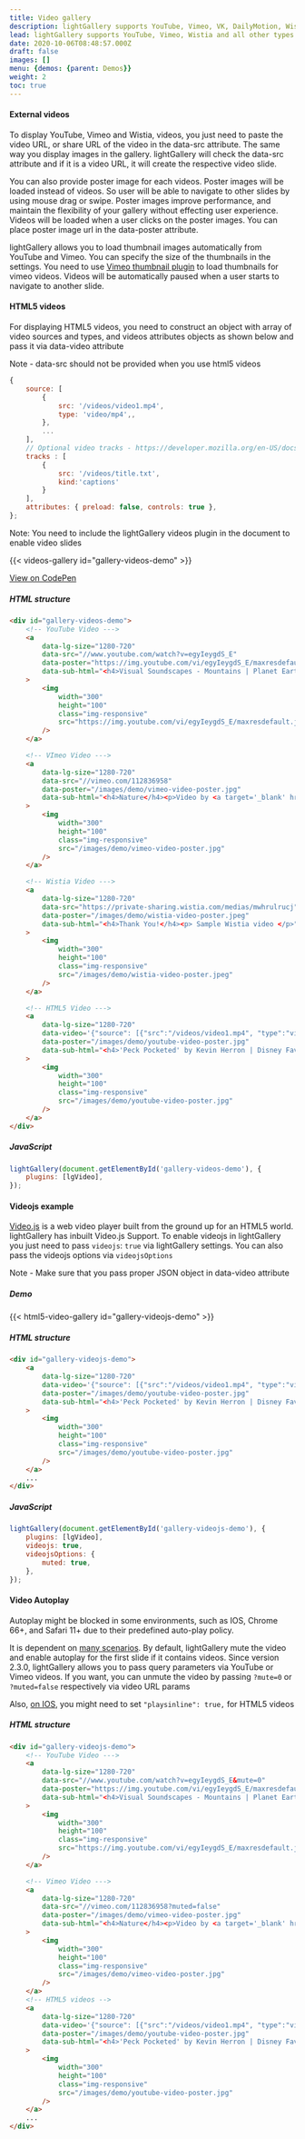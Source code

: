 ```yaml
---
title: Video gallery
description: lightGallery supports YouTube, Vimeo, VK, DailyMotion, Wistia and all other types of HTML5 video formats. Such as MP4, WebM, Ogg, etc.
lead: lightGallery supports YouTube, Vimeo, Wistia and all other types of HTML5 video formats. Such as MP4, WebM, Ogg, etc.
date: 2020-10-06T08:48:57.000Z
draft: false
images: []
menu: {demos: {parent: Demos}}
weight: 2
toc: true
---
```


#### External videos

<p>To display YouTube, Vimeo and Wistia, videos, you just need to paste the video URL, or share URL of the video in the data-src attribute. The same way you display images in the gallery. lightGallery will check the data-src attribute and if it is a video URL, it will create the respective video slide.</p>

<p>You can also provide poster image for each videos. Poster images will be loaded instead of videos. So user will be able to navigate to other slides by using mouse drag or swipe. Poster images improve performance, and maintain the flexibility of your gallery without effecting user experience. Videos will be loaded when a user clicks on the poster images. You can place poster image url in the data-poster attribute.</p>

<p>lightGallery allows you to load thumbnail images automatically from YouTube and Vimeo. You can specify the size of the thumbnails in the settings. You need to use <a href="/docs/settings/#vimeo-thumbnails-plugin">Vimeo thumbnail plugin</a> to load thumbnails for vimeo videos. Videos will be automatically paused when a user starts to navigate to another slide.</p>

#### HTML5 videos

<p>For displaying HTML5 videos, you need to construct an object with array of video sources and types, and videos attributes objects as shown below and pass it via data-video attribute</p>
Note - data-src should not be provided when you use html5 videos

```js
{
    source: [
        {
            src: '/videos/video1.mp4',
            type: 'video/mp4',,
        },
        ...
    ],
    // Optional video tracks - https://developer.mozilla.org/en-US/docs/Web/HTML/Element/track
    tracks : [
        {
            src: '/videos/title.txt',
            kind:'captions'
        }
    ],
    attributes: { preload: false, controls: true },
};
```

<div class="alert alert-warning" role="alert">
    Note: You need to include the lightGallery videos plugin in the document to enable video slides
</div>

{{< videos-gallery id="gallery-videos-demo" >}}

<div class="codepen-demo">
    <a target="_blank" href="https://codepen.io/sachinchoolur/pen/ExXxqPe">View on CodePen</a>
</div>

##### HTML structure

```html
<div id="gallery-videos-demo">
    <!-- YouTube Video --->
    <a
        data-lg-size="1280-720"
        data-src="//www.youtube.com/watch?v=egyIeygdS_E"
        data-poster="https://img.youtube.com/vi/egyIeygdS_E/maxresdefault.jpg"
        data-sub-html="<h4>Visual Soundscapes - Mountains | Planet Earth II | BBC America</h4><p>On the heels of Planet Earth II's record-breaking Emmy nominations, BBC America presents stunning visual soundscapes from the series' amazing habitats.</p>"
    >
        <img
            width="300"
            height="100"
            class="img-responsive"
            src="https://img.youtube.com/vi/egyIeygdS_E/maxresdefault.jpg"
        />
    </a>

    <!-- VImeo Video --->
    <a
        data-lg-size="1280-720"
        data-src="//vimeo.com/112836958"
        data-poster="/images/demo/vimeo-video-poster.jpg"
        data-sub-html="<h4>Nature</h4><p>Video by <a target='_blank' href='https://vimeo.com/charliekaye'>Charlie Kaye</a></p>"
    >
        <img
            width="300"
            height="100"
            class="img-responsive"
            src="/images/demo/vimeo-video-poster.jpg"
        />
    </a>

    <!-- Wistia Video --->
    <a
        data-lg-size="1280-720"
        data-src="https://private-sharing.wistia.com/medias/mwhrulrucj"
        data-poster="/images/demo/wistia-video-poster.jpeg"
        data-sub-html="<h4>Thank You!</h4><p> Sample Wistia video </p>"
    >
        <img
            width="300"
            height="100"
            class="img-responsive"
            src="/images/demo/wistia-video-poster.jpeg"
        />
    </a>

    <!-- HTML5 Video --->
    <a
        data-lg-size="1280-720"
        data-video='{"source": [{"src":"/videos/video1.mp4", "type":"video/mp4"}], "tracks": [{"src": "{/videos/title.txt", "kind":"captions", "srclang": "en", "label": "English", "default": "true"}], "attributes": {"preload": false, "playsinline": true, "controls": true}}'
        data-poster="/images/demo/youtube-video-poster.jpg"
        data-sub-html="<h4>'Peck Pocketed' by Kevin Herron | Disney Favorite</h4>"
    >
        <img
            width="300"
            height="100"
            class="img-responsive"
            src="/images/demo/youtube-video-poster.jpg"
        />
    </a>
</div>
```

##### JavaScript

```js
lightGallery(document.getElementById('gallery-videos-demo'), {
    plugins: [lgVideo],
});
```

#### Videojs example

<a href="https://videojs.com/" target="_blank">Video.js</a> is a web video
player built from the ground up for an HTML5 world. lightGallery has inbuilt
Video.js Support. To enable videojs in lightGallery you just need to pass
`videojs`: `true` via lightGallery settings. You can also pass the videojs
options via `videojsOptions`

Note - Make sure that you pass proper JSON object in data-video attribute

##### Demo

{{< html5-video-gallery id="gallery-videojs-demo" >}}

##### HTML structure

```html
<div id="gallery-videojs-demo">
    <a
        data-lg-size="1280-720"
        data-video='{"source": [{"src":"/videos/video1.mp4", "type":"video/mp4"}], "attributes": {"preload": false, "controls": true}}'
        data-poster="/images/demo/youtube-video-poster.jpg"
        data-sub-html="<h4>'Peck Pocketed' by Kevin Herron | Disney Favorite</h4>"
    >
        <img
            width="300"
            height="100"
            class="img-responsive"
            src="/images/demo/youtube-video-poster.jpg"
        />
    </a>
    ...
</div>
```

##### JavaScript

```js
lightGallery(document.getElementById('gallery-videojs-demo'), {
    plugins: [lgVideo],
    videojs: true,
    videojsOptions: {
        muted: true,
    },
});
```

#### Video Autoplay

Autoplay might be blocked in some environments, such as IOS, Chrome 66+, and Safari 11+ due to their predefined auto-play policy.

It is  dependent on [many scenarios](https://developer.chrome.com/blog/autoplay/).
By default, lightGallery mute the video and enable autoplay for the first slide if it contains videos.
Since version 2.3.0, lightGallery allows you to pass query parameters via YouTube or Vimeo videos.
If you want, you can unmute the video by passing `?mute=0` or `?muted=false` respectively via video URL params

Also, [on IOS](https://stackoverflow.com/questions/43570460/html5-video-autoplay-on-iphone), you might need to set `"playsinline": true,` for HTML5 videos

##### HTML structure

```html
<div id="gallery-videojs-demo">
    <!-- YouTube Video --->
    <a
        data-lg-size="1280-720"
        data-src="//www.youtube.com/watch?v=egyIeygdS_E&mute=0"
        data-poster="https://img.youtube.com/vi/egyIeygdS_E/maxresdefault.jpg"
        data-sub-html="<h4>Visual Soundscapes - Mountains | Planet Earth II | BBC America</h4><p>On the heels of Planet Earth II's record-breaking Emmy nominations, BBC America presents stunning visual soundscapes from the series' amazing habitats.</p>"
    >
        <img
            width="300"
            height="100"
            class="img-responsive"
            src="https://img.youtube.com/vi/egyIeygdS_E/maxresdefault.jpg"
        />
    </a>

    <!-- Vimeo Video --->
    <a
        data-lg-size="1280-720"
        data-src="//vimeo.com/112836958?muted=false"
        data-poster="/images/demo/vimeo-video-poster.jpg"
        data-sub-html="<h4>Nature</h4><p>Video by <a target='_blank' href='https://vimeo.com/charliekaye'>Charlie Kaye</a></p>"
    >
        <img
            width="300"
            height="100"
            class="img-responsive"
            src="/images/demo/vimeo-video-poster.jpg"
        />
    </a>
    <!-- HTML5 videos -->
    <a
        data-lg-size="1280-720"
        data-video='{"source": [{"src":"/videos/video1.mp4", "type":"video/mp4"}], "attributes": {"preload": false, "playsinline": true, "controls": true}}'
        data-poster="/images/demo/youtube-video-poster.jpg"
        data-sub-html="<h4>'Peck Pocketed' by Kevin Herron | Disney Favorite</h4>"
    >
        <img
            width="300"
            height="100"
            class="img-responsive"
            src="/images/demo/youtube-video-poster.jpg"
        />
    </a>
    ...
</div>
```
